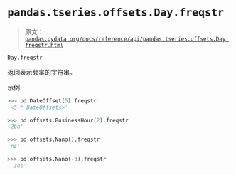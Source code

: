 # `pandas.tseries.offsets.Day.freqstr`

> 原文：[`pandas.pydata.org/docs/reference/api/pandas.tseries.offsets.Day.freqstr.html`](https://pandas.pydata.org/docs/reference/api/pandas.tseries.offsets.Day.freqstr.html)

```py
Day.freqstr
```

返回表示频率的字符串。

示例

```py
>>> pd.DateOffset(5).freqstr
'<5 * DateOffsets>' 
```

```py
>>> pd.offsets.BusinessHour(2).freqstr
'2bh' 
```

```py
>>> pd.offsets.Nano().freqstr
'ns' 
```

```py
>>> pd.offsets.Nano(-3).freqstr
'-3ns' 
```
